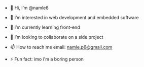 - 👋 Hi, I’m @namle6
- 👀 I’m interested in web development and embedded software 
- 🌱 I’m currently learning front-end 
- 💞️ I’m looking to collaborate on a side project
- 📫 How to reach me email: namle.p6@gmail.com

- ⚡ Fun fact: imo i'm a boring person

<!---
namle6/namle6 is a ✨ special ✨ repository because its `README.md` (this file) appears on your GitHub profile.
You can click the Preview link to take a look at your changes.
--->
